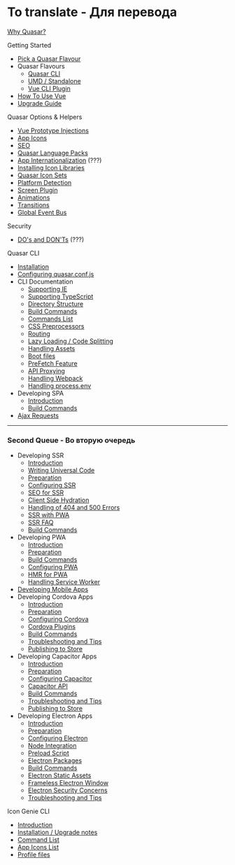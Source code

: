 # To translate - Для перевода

[Why Quasar?](https://quasar.dev/introduction-to-quasar)

Getting Started
* [Pick a Quasar Flavour](https://quasar.dev/start/pick-quasar-flavour#Introduction)
* Quasar Flavours
  * [Quasar CLI](https://quasar.dev/start/quasar-cli)
  * [UMD / Standalone](https://quasar.dev/start/umd)
  * [Vue CLI Plugin](https://quasar.dev/start/vue-cli-plugin)
* [How To Use Vue](https://quasar.dev/start/how-to-use-vue#Introduction)
* [Upgrade Guide](https://quasar.dev/start/upgrade-guide)

Quasar Options & Helpers
* [Vue Prototype Injections](https://quasar.dev/options/vue-prototype-injections#Introduction)
* [App Icons](https://quasar.dev/options/app-icons)
* [SEO](https://quasar.dev/options/seo)
* [Quasar Language Packs](https://quasar.dev/options/quasar-language-packs)
* [App Internationalization](https://quasar.dev/options/app-internationalization#Introduction)  (???)
* [Installing Icon Libraries](https://quasar.dev/options/installing-icon-libraries)
* [Quasar Icon Sets](https://quasar.dev/options/quasar-icon-sets#Introduction)
* [Platform Detection](https://quasar.dev/options/platform-detection)
* [Screen Plugin](https://quasar.dev/options/screen-plugin)
* [Animations](https://quasar.dev/options/animations#Introduction)
* [Transitions](https://quasar.dev/options/transitions#Introduction)
* [Global Event Bus](https://quasar.dev/options/global-event-bus#Introduction)

Security
* [DO's and DON'Ts](https://quasar.dev/security/dos-and-donts#Introduction) (???)

Quasar CLI
* [Installation](https://quasar.dev/quasar-cli/installation#Introduction)
* [Configuring quasar.conf.js](https://quasar.dev/quasar-cli/quasar-conf-js#Introduction)
* CLI Documentation
   * [Supporting IE](https://quasar.dev/quasar-cli/cli-documentation/supporting-ie)
   * [Supporting TypeScript](https://quasar.dev/quasar-cli/cli-documentation/supporting-ts#Introduction)
   * [Directory Structure](https://quasar.dev/quasar-cli/cli-documentation/directory-structure#Introduction)
   * [Build Commands](https://quasar.dev/quasar-cli/cli-documentation/build-commands#Introduction)
   * [Commands List](https://quasar.dev/quasar-cli/cli-documentation/commands-list#Introduction)
   * [CSS Preprocessors](https://quasar.dev/quasar-cli/cli-documentation/css-preprocessors#Introduction)
   * [Routing](https://quasar.dev/quasar-cli/cli-documentation/routing#Introduction)
   * [Lazy Loading / Code Splitting](https://quasar.dev/quasar-cli/cli-documentation/lazy-loading#Introduction)
   * [Handling Assets](https://quasar.dev/quasar-cli/cli-documentation/handling-assets#Introduction)
   * [Boot files](https://quasar.dev/quasar-cli/cli-documentation/boot-files#Introduction)
   * [PreFetch Feature](https://quasar.dev/quasar-cli/cli-documentation/prefetch-feature#Introduction)
   * [API Proxying](https://quasar.dev/quasar-cli/cli-documentation/api-proxying#Introduction)
   * [Handling Webpack](https://quasar.dev/quasar-cli/cli-documentation/handling-webpack#Introduction)
   * [Handling process.env](https://quasar.dev/quasar-cli/cli-documentation/handling-process-env#Introduction)
* Developing SPA
   * [Introduction](https://quasar.dev/quasar-cli/developing-spa/introduction#Introduction)
   * [Build Commands](https://quasar.dev/quasar-cli/developing-spa/build-commands#Introduction)
* [Ajax Requests](https://quasar.dev/quasar-cli/ajax-requests#Introduction)

--- 

### Second Queue - Во вторую очередь

* Developing SSR
   * [Introduction](https://quasar.dev/quasar-cli/developing-ssr/introduction#Introduction)
   * [Writing Universal Code](https://quasar.dev/quasar-cli/developing-ssr/writing-universal-code#Introduction)
   * [Preparation](https://quasar.dev/quasar-cli/developing-ssr/preparation#Introduction)
   * [Configuring SSR](https://quasar.dev/quasar-cli/developing-ssr/configuring-ssr#Introduction)
   * [SEO for SSR](https://quasar.dev/quasar-cli/developing-ssr/seo-for-ssr#Introduction)
   * [Client Side Hydration](https://quasar.dev/quasar-cli/developing-ssr/client-side-hydration#Introduction)
   * [Handling of 404 and 500 Errors](https://quasar.dev/quasar-cli/developing-ssr/handling-404-and-500-errors#Introduction)
   * [SSR with PWA](https://quasar.dev/quasar-cli/developing-ssr/ssr-with-pwa#Introduction)
   * [SSR FAQ](https://quasar.dev/quasar-cli/developing-ssr/ssr-frequently-asked-questions#Introduction)
   * [Build Commands](https://quasar.dev/quasar-cli/developing-ssr/build-commands#Introduction)
* Developing PWA
   * [Introduction](https://quasar.dev/quasar-cli/developing-pwa/introduction#Introduction)
   * [Preparation](https://quasar.dev/quasar-cli/developing-pwa/preparation#Introduction)
   * [Build Commands](https://quasar.dev/quasar-cli/developing-pwa/build-commands#Introduction)
   * [Configuring PWA](https://quasar.dev/quasar-cli/developing-pwa/configuring-pwa#Introduction)
   * [HMR for PWA](https://quasar.dev/quasar-cli/developing-pwa/hmr-for-dev#Introduction)
   * [Handling Service Worker](https://quasar.dev/quasar-cli/developing-pwa/handling-service-worker#Introduction)
* [Developing Mobile Apps](https://quasar.dev/quasar-cli/developing-mobile-apps#Introduction)
* Developing Cordova Apps
  * [Introduction](https://quasar.dev/quasar-cli/developing-cordova-apps/introduction#Introduction)
   * [Preparation](https://quasar.dev/quasar-cli/developing-cordova-apps/preparation#Introduction)
   * [Configuring Cordova](https://quasar.dev/quasar-cli/developing-cordova-apps/configuring-cordova#Introduction)
   * [Cordova Plugins](https://quasar.dev/quasar-cli/developing-cordova-apps/cordova-plugins#Introduction)
   * [Build Commands](https://quasar.dev/quasar-cli/developing-pwa/build-commands#Introduction)
   * [Troubleshooting and Tips](https://quasar.dev/quasar-cli/developing-cordova-apps/troubleshooting-and-tips#Introduction)
   * [Publishing to Store](https://quasar.dev/quasar-cli/developing-cordova-apps/publishing-to-store#Introduction)
* Developing Capacitor Apps
  * [Introduction](https://quasar.dev/quasar-cli/developing-capacitor-apps/introduction#Introduction)
   * [Preparation](https://quasar.dev/quasar-cli/developing-capacitor-apps/preparation#Introduction)
   * [Configuring Capacitor](https://quasar.dev/quasar-cli/developing-capacitor-apps/configuring-capacitor#Introduction)
   * [Capacitor API](https://quasar.dev/quasar-cli/developing-capacitor-apps/capacitor-api#Introduction)
   * [Build Commands](https://quasar.dev/quasar-cli/developing-capacitor-apps/build-commands#Introduction)
   * [Troubleshooting and Tips](https://quasar.dev/quasar-cli/developing-capacitor-apps/troubleshooting-and-tips#Introduction)
   * [Publishing to Store](https://quasar.dev/quasar-cli/developing-capacitor-apps/publishing-to-store#Introduction)
* Developing Electron Apps
  * [Introduction](https://quasar.dev/quasar-cli/developing-electron-apps/introduction#Introduction)
   * [Preparation](https://quasar.dev/quasar-cli/developing-electron-apps/preparation#Introduction)
   * [Configuring Electron](https://quasar.dev/quasar-cli/developing-electron-apps/configuring-electron#Introduction)
   * [Node Integration](https://quasar.dev/quasar-cli/developing-electron-apps/node-integration#Introduction)
   * [Preload Script](https://quasar.dev/quasar-cli/developing-electron-apps/electron-preload-script#Introduction)
   * [Electron Packages](https://quasar.dev/quasar-cli/developing-electron-apps/electron-packages#Introduction)
   * [Build Commands](https://quasar.dev/quasar-cli/developing-electron-apps/build-commands#Introduction)
   * [Electron Static Assets](https://quasar.dev/quasar-cli/developing-electron-apps/electron-static-assets#Introduction)
   * [Frameless Electron Window](https://quasar.dev/quasar-cli/developing-electron-apps/frameless-electron-window#Introduction)
   * [Electron Security Concerns](https://quasar.dev/quasar-cli/developing-electron-apps/electron-security-concerns#Introduction)
   * [Troubleshooting and Tips](https://quasar.dev/quasar-cli/developing-electron-apps/troubleshooting-and-tips#Introduction)


Icon Genie CLI
   * [Introduction](https://quasar.dev/icongenie/introduction#Introduction)
   * [Installation / Upgrade notes](https://quasar.dev/icongenie/installation#Introduction)
   * [Command List](https://quasar.dev/icongenie/command-list#Introduction)
   * [App Icons List](https://quasar.dev/icongenie/app-icons-list#Introduction)
   * [Profile files](https://quasar.dev/icongenie/profile-files#Introduction)
